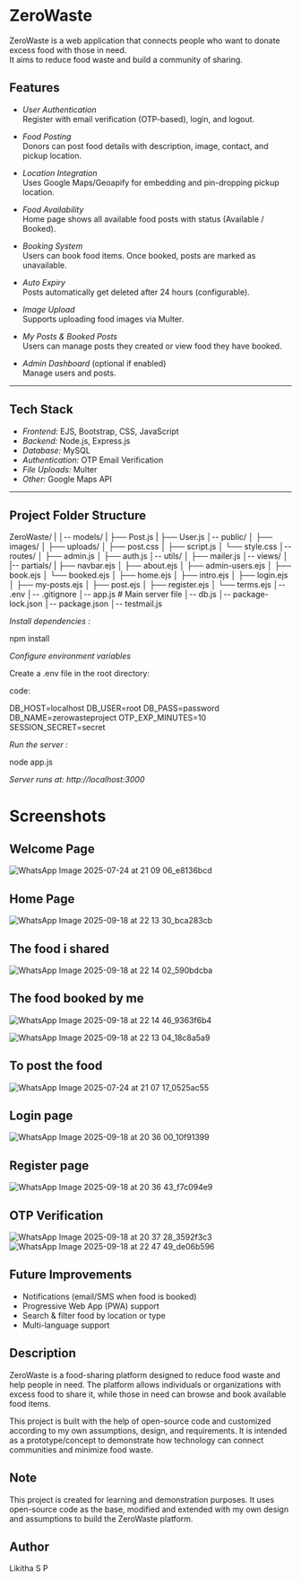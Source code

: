 #  ZeroWaste

ZeroWaste is a web application that connects people who want to donate excess food with those in need.  
It aims to reduce food waste and build a community of sharing.

##  Features

-  *User Authentication*  
  Register with email verification (OTP-based), login, and logout.

-  *Food Posting*  
  Donors can post food details with description, image, contact, and pickup location.

-  *Location Integration*  
  Uses Google Maps/Geoapify for embedding and pin-dropping pickup location.

-  *Food Availability*  
  Home page shows all available food posts with status (Available / Booked).

-  *Booking System*  
  Users can book food items. Once booked, posts are marked as unavailable.

-  *Auto Expiry*  
  Posts automatically get deleted after 24 hours (configurable).

-  *Image Upload*  
  Supports uploading food images via Multer.

-  *My Posts & Booked Posts*  
  Users can manage posts they created or view food they have booked.

-  *Admin Dashboard* (optional if enabled)  
  Manage users and posts.

---

##  Tech Stack

- *Frontend:* EJS, Bootstrap, CSS, JavaScript  
- *Backend:* Node.js, Express.js  
- *Database:* MySQL  
- *Authentication:*  OTP Email Verification  
- *File Uploads:* Multer  
- *Other:*  Google Maps API

---

##  Project Folder Structure

ZeroWaste/
|
│-- models/ 
| ├── Post.js
| ├── User.js
│-- public/ 
│ ├── images/
│ ├── uploads/
│ ├── post.css
│ ├── script.js
│ └── style.css
│-- routes/ 
│ ├── admin.js
│ ├── auth.js
│-- utils/ 
│ ├── mailer.js
│-- views/ 
│ |-- partials/
|   ├── navbar.ejs
│ ├── about.ejs
│ ├── admin-users.ejs
│ ├── book.ejs
│ └── booked.ejs
│ ├── home.ejs
│ ├── intro.ejs
│ ├── login.ejs
│ ├── my-posts.ejs
│ ├── post.ejs
│ ├── register.ejs
│ └── terms.ejs
│-- .env 
│-- .gitignore
│-- app.js   # Main server file
│-- db.js 
│-- package-lock.json
│-- package.json
│-- testmail.js



*Install dependencies :*


npm install

*Configure environment variables*


Create a .env file in the root directory:


code:

DB_HOST=localhost
DB_USER=root
DB_PASS=password
DB_NAME=zerowasteproject
OTP_EXP_MINUTES=10
SESSION_SECRET=secret 

 *Run the server :*

 
node app.js


 *Server runs at: http://localhost:3000*

# Screenshots

## Welcome Page
![WhatsApp Image 2025-07-24 at 21 09 06_e8136bcd](https://github.com/user-attachments/assets/63677299-c3c6-46bc-8948-da5edeffd193)

## Home Page
![WhatsApp Image 2025-09-18 at 22 13 30_bca283cb](https://github.com/user-attachments/assets/b4eaa811-5f53-4cc3-9cde-ba01b8bd1bf4)

## The food i shared
![WhatsApp Image 2025-09-18 at 22 14 02_590bdcba](https://github.com/user-attachments/assets/8d315776-ae50-433e-ab10-99458d07a166)

## The food booked by me
![WhatsApp Image 2025-09-18 at 22 14 46_9363f6b4](https://github.com/user-attachments/assets/3b71f285-219a-4924-9fcd-206a1a4d7114)

![WhatsApp Image 2025-09-18 at 22 13 04_18c8a5a9](https://github.com/user-attachments/assets/c7c56203-c505-421a-9848-a4614f470cbb)

## To post the food
![WhatsApp Image 2025-07-24 at 21 07 17_0525ac55](https://github.com/user-attachments/assets/56b0bf9f-0ce9-4069-9974-77296909e388)

## Login page
![WhatsApp Image 2025-09-18 at 20 36 00_10f91399](https://github.com/user-attachments/assets/ebb4d1f5-3df4-4f8d-9356-bf7522402309)

## Register page
![WhatsApp Image 2025-09-18 at 20 36 43_f7c094e9](https://github.com/user-attachments/assets/20012cac-e223-40ff-b065-9dec44e6ae13)

## OTP Verification
![WhatsApp Image 2025-09-18 at 20 37 28_3592f3c3](https://github.com/user-attachments/assets/b0938cbc-3eb7-4457-a004-d94a55ca07ca)
![WhatsApp Image 2025-09-18 at 22 47 49_de06b596](https://github.com/user-attachments/assets/6a2f61e6-1f8c-4100-933e-579475642ebc)


## Future Improvements

- Notifications (email/SMS when food is booked)
- Progressive Web App (PWA) support
- Search & filter food by location or type
- Multi-language support

 ## Description 
 ZeroWaste is a food-sharing platform designed to reduce food waste and help people in need. The platform allows individuals or organizations with excess food to share it, while those in need can browse and book available food items.
 

This project is built with the help of open-source code and customized according to my own assumptions, design, and requirements. It is intended as a prototype/concept to demonstrate how technology can connect communities and minimize food waste.

## Note 
This project is created for learning and demonstration purposes. It uses open-source code as the base, modified and extended with my own design and assumptions to build the ZeroWaste platform.


## Author
Likitha S P
